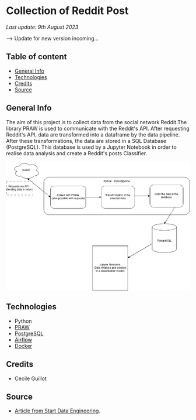 # Collection of Reddit Post

*Last update: 9th August 2023*

--> Update for new version incoming...

## Table of content

- [General Info](#general-info)
- [Technologies](#technologies)
- [Credits](#credits)
- [Source](#source)

## General Info

The aim of this project is to collect data from the social network Reddit.The library PRAW is used to communicate with the Reddit's API. After requesting Reddit's API, data are transformed into a dataframe by the data pipeline. After these transformations, the data are stored in a SQL Database (PostgreSQL). This database is used by a Jupyter Notebook in order to realise data analysis and create a Reddit's posts Classifier.

![Alt text](illustration/Reddit-collection.png)

## Technologies

- Python
- [PRAW](https://praw.readthedocs.io/en/stable/)
- [PostgreSQL](https://www.postgresql.org/docs/)
- ~~[Airflow](https://airflow.apache.org/)~~
- [Docker](https://www.docker.com/)

## Credits

- Cecile Guillot

## Source

- [Article from Start Data Engineering](https://www.startdataengineering.com/post/code-patterns/).
